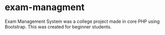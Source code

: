 # exam-managment
 Exam Management System was a college project made in core PHP using Bootstrap. This was created for beginner students.
